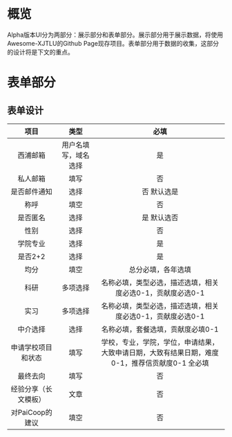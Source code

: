 # 概览

Alpha版本UI分为两部分：展示部分和表单部分。展示部分用于展示数据，将使用Awesome-XJTLU的Github Page现存项目。表单部分用于数据的收集，这部分的设计将是下文的重点。

# 表单部分

## 表单设计

| 项目 | 类型 | 必填 |
| :---: | :--: | :--: |
| 西浦邮箱 | 用户名填写，域名选择 | 是 |
| 私人邮箱 | 填写 | 否 |
| 是否邮件通知 | 选择 | 否 默认选是 |
| 称呼 | 填空 | 否 |
| 是否匿名 | 选择 | 是 默认选否 |
| 性别 | 选择 | 否 |
| 学院专业 | 选择 | 是 |
| 是否2+2 | 选择 | 是 |
| 均分 | 填空 | 总分必填，各年选填 |
| 科研 | 多项选择 | 名称必填，类型必选，描述选填，相关度必选0-1，贡献度必选0-1 |
| 实习 | 多项选择 | 名称必填，类型必选，描述选填，相关度必选0-1，贡献度必选0-1 |
| 中介选择 | 选择 | 名称必填，套餐选填，贡献度必填0-1 |
| 申请学校项目和状态 | 填写 | 学校，专业，学院，学位，申请结果，大致申请日期，大致有结果日期，难度0-1，推荐信贡献度0-1 全必填 |
| 最终去向 | 填写 | 否 |
| 经验分享（长文模板） | 文章 | 否 |
| 对PaiCoop的建议 | 填空 | 否 |

